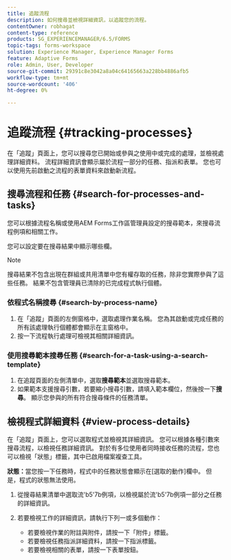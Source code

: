 ```yaml
---
title: 追蹤流程
description: 如何搜尋並檢視詳細資訊，以追蹤您的流程。
contentOwner: robhagat
content-type: reference
products: SG_EXPERIENCEMANAGER/6.5/FORMS
topic-tags: forms-workspace
solution: Experience Manager, Experience Manager Forms
feature: Adaptive Forms
role: Admin, User, Developer
source-git-commit: 29391c8e3042a8a04c64165663a228bb4886afb5
workflow-type: tm+mt
source-wordcount: '406'
ht-degree: 0%

---
```


# 追蹤流程 {#tracking-processes}

在「追蹤」頁面上，您可以搜尋您已開始或參與之使用中或完成的處理，並檢視處理詳細資料。 流程詳細資訊會顯示屬於流程一部分的任務、指派和表單。 您也可以使用先前啟動之流程的表單資料來啟動新流程。

## 搜尋流程和任務 {#search-for-processes-and-tasks}

您可以根據流程名稱或使用AEM Forms工作區管理員設定的搜尋範本，來搜尋流程例項和相關工作。

您可以設定要在搜尋結果中顯示哪些欄。

>[!NOTE]
>
>搜尋結果不包含出現在群組或共用清單中您有權存取的任務，除非您實際參與了這些任務。 結果不包含管理員已清除的已完成程式執行個體。

### 依程式名稱搜尋 {#search-by-process-name}

1. 在「追蹤」頁面的左側窗格中，選取處理作業名稱。 您為其啟動或完成任務的所有該處理執行個體都會顯示在主窗格中。
1. 按一下流程執行處理可檢視其相關詳細資訊。

### 使用搜尋範本搜尋任務 {#search-for-a-task-using-a-search-template}

1. 在追蹤頁面的左側清單中，選取&#x200B;**搜尋範本**&#x200B;並選取搜尋範本。
1. 如果範本支援搜尋引數，若要縮小搜尋引數，請填入範本欄位，然後按一下&#x200B;**搜尋**。 顯示您參與的所有符合搜尋條件的任務清單。

## 檢視程式詳細資料 {#view-process-details}

在「追蹤」頁面上，您可以選取程式並檢視其詳細資訊。 您可以根據各種引數來搜尋流程，以檢視任務詳細資訊。 對於有多位使用者同時接收任務的流程，您也可以檢視「狀態」標籤，其中已啟用檔案複查工具。

**狀態：**&#x200B;當您按一下任務時，程式中的任務狀態會顯示在[選取的動作]欄中。 但是，程式的狀態無法使用。

1. 從搜尋結果清單中選取流&#39;b5&#39;7b例項，以檢視屬於流&#39;b5&#39;7b例項一部分之任務的詳細資訊。
1. 若要檢視工作的詳細資訊，請執行下列一或多個動作：

   * 若要檢視作業的附註與附件，請按一下「附件」標籤。
   * 若要檢視任務指派詳細資料，請按一下指派標籤。
   * 若要檢視相關的表單，請按一下表單按鈕。

